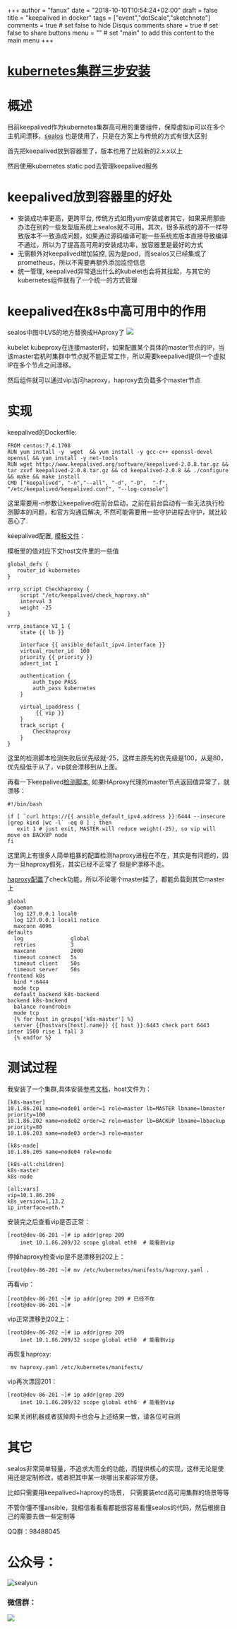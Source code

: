 +++
author = "fanux"
date = "2018-10-10T10:54:24+02:00"
draft = false
title = "keepalived in docker"
tags = ["event","dotScale","sketchnote"]
comments = true     # set false to hide Disqus comments
share = true        # set false to share buttons
menu = ""           # set "main" to add this content to the main menu
+++

# [kubernetes集群三步安装](https://sealyun.com/pro/products/)

# 概述
目前keepalived作为kubernetes集群高可用的重要组件，保障虚拟ip可以在多个主机间漂移，[sealos](https://github.com/fanux/sealos) 也是使用了，只是在方案上与传统的方式有很大区别

首先把keepalived放到容器里了，版本也用了比较新的2.x.x以上

然后使用kubernetes static pod去管理keepalived服务
 
# keepalived放到容器里的好处
* 安装成功率更高，更跨平台, 传统方式如用yum安装或者其它，如果采用那些办法在别的一些发型版系统上sealos就不可用。其次，很多系统的源不一样导致版本不一致造成问题，如果通过源码编译可能一些系统库版本直接导致编译不通过，所以为了提高高可用的安装成功率，放容器里是最好的方式
* 无需额外对keepalived增加监控, 因为是pod，而sealos又已经集成了prometheus，所以不需要再额外添加监控信息
* 统一管理, keepalived异常退出什么的kubelet也会将其拉起，与其它的kubernetes组件就有了一个统一的方式管理

# keepalived在k8s中高可用中的作用
sealos中图中LVS的地方替换成HAproxy了
![](/HA-arch.png)

kubelet kubeproxy在连接master时，如果配置某个具体的master节点的IP，当该master宕机时集群中节点就不能正常工作，所以需要keepalived提供一个虚拟IP在多个节点之间漂移。

然后组件就可以通过vip访问haproxy，haproxy去负载多个master节点


# 实现
keepalived的Dockerfile:
```
FROM centos:7.4.1708
RUN yum install -y  wget  && yum install -y gcc-c++ openssl-devel openssl && yum install -y net-tools 
RUN wget http://www.keepalived.org/software/keepalived-2.0.8.tar.gz && tar zxvf keepalived-2.0.8.tar.gz && cd keepalived-2.0.8 && ./configure && make && make install  
CMD ["keepalived", "-n","--all", "-d", "-D",  "-f", "/etc/keepalived/keepalived.conf", "--log-console"]
```
这里需要用-n参数让keepalived在前台启动，之前在前台启动有一些无法执行检测脚本的问题，和官方沟通后解决, 不然可能需要用一些守护进程去守护，就比较恶心了.

keepalived配置, [模板文件](https://github.com/fanux/sealos/blob/master/roles/keepalived/templates/keepalived.conf.j2)：

模板里的值对应下文host文件里的一些值 
```
global_defs {
   router_id kubernetes
}

vrrp_script Checkhaproxy {
    script "/etc/keepalived/check_haproxy.sh"
    interval 3
    weight -25 
}

vrrp_instance VI_1 {
    state {{ lb }}

    interface {{ ansible_default_ipv4.interface }}
    virtual_router_id  100
    priority {{ priority }}
    advert_int 1

    authentication {
        auth_type PASS
        auth_pass kubernetes
    }

    virtual_ipaddress {
         {{ vip }} 
    }
    track_script {
        Checkhaproxy
    }
}
```
这里的检测脚本检测失败后优先级就-25，这样主原先的优先级是100，从是80，优先级低于从了，vip就会漂移到从上面。

再看一下keepalived[检测脚本](https://github.com/fanux/sealos/blob/master/roles/keepalived/templates/check_haproxy.sh.j2), 如果HAproxy代理的master节点返回值异常了，就漂移：
```
#!/bin/bash

if [ `curl https://{{ ansible_default_ipv4.address }}:6444 --insecure |grep kind |wc -l` -eq 0 ] ; then
   exit 1 # just exit, MASTER will reduce weight(-25), so vip will move on BACKUP node
fi
```
这里网上有很多人简单粗暴的配置检测haproxy进程在不在，其实是有问题的，因为一旦haproxy假死，其实已经不正常了 但是IP漂移不走。

[haproxy配置](https://github.com/fanux/sealos/blob/master/roles/haproxy/templates/haproxy.cfg.j2)了check功能，所以不论哪个master挂了，都能负载到其它master上
```
global
  daemon
  log 127.0.0.1 local0
  log 127.0.0.1 local1 notice
  maxconn 4096
defaults
  log               global
  retries           3
  maxconn           2000
  timeout connect   5s
  timeout client    50s
  timeout server    50s
frontend k8s
  bind *:6444
  mode tcp
  default_backend k8s-backend
backend k8s-backend
  balance roundrobin
  mode tcp
  {% for host in groups['k8s-master'] %}
  server {{hostvars[host].name}} {{ host }}:6443 check port 6443  inter 1500 rise 1 fall 3
  {% endfor %}
```


# 测试过程
我安装了一个集群,具体安装[参考文档](https://github.com/fanux/sealos)，host文件为：
```
[k8s-master]
10.1.86.201 name=node01 order=1 role=master lb=MASTER lbname=lbmaster priority=100
10.1.86.202 name=node02 order=2 role=master lb=BACKUP lbname=lbbackup priority=80
10.1.86.203 name=node03 order=3 role=master

[k8s-node]
10.1.86.205 name=node04 role=node

[k8s-all:children]
k8s-master
k8s-node

[all:vars]
vip=10.1.86.209
k8s_version=1.13.2
ip_interface=eth.*
```
安装完之后查看vip是否正常：
```
[root@dev-86-201 ~]# ip addr|grep 209
    inet 10.1.86.209/32 scope global eth0  # 能看到vip
```
停掉haproxy检查vip是不是漂移到202上：
```
[root@dev-86-201 ~]# mv /etc/kubernetes/manifests/haproxy.yaml .
```
再看vip：
```
[root@dev-86-201 ~]# ip addr|grep 209 # 已经不在
[root@dev-86-201 ~]# 
```
vip正常漂移到202上：
```
[root@dev-86-202 ~]# ip addr|grep 209
    inet 10.1.86.209/32 scope global eth0  # 能看到vip
```

再恢复haproxy:
```
 mv haproxy.yaml /etc/kubernetes/manifests/
```
vip再次漂回201：
```
[root@dev-86-201 ~]# ip addr|grep 209
    inet 10.1.86.209/32 scope global eth0  # 能看到vip
```

如果关闭机器或者拔掉网卡也会与上述结果一致，请各位可自测

# 其它
sealos非常简单轻量，不追求大而全的功能，而提供核心的实现，这样无论是使用还是定制修改，或者把其中某一块哪出来都非常方便。

比如只需要用keepalived+haproxy的场景，   只需要装etcd高可用集群的场景等等

不管你懂不懂ansible，我相信看看看都能很容易看懂sealos的代码，然后根据自己的需要去做一些定制等

QQ群：98488045

# 公众号：
![sealyun](https://sealyun.com/kubernetes-qrcode.jpg)

### 微信群：
![](/wechatgroup1.png)
